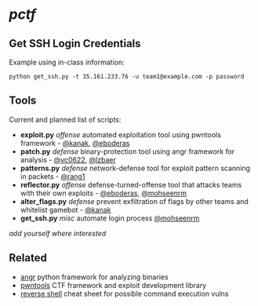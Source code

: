 # _pctf_

## Get SSH Login Credentials
Example using in-class information:
```shell
python get_ssh.py -t 35.161.233.76 -u team1@example.com -p password
```

## Tools
Current and planned list of scripts:
+ **exploit.py** _offense_ automated exploitation tool using pwntools framework - [@kanak](https://cse545spring17.slack.com/team/kanak), [@eboderas](https://cse545spring17.slack.com/team/eboderas)
+ **patch.py** _defense_ binary-protection tool using angr framework for analysis - [@vc0622](https://cse545spring17.slack.com/team/vc0622), [@lzbaer](https://cse545spring17.slack.com/team/lzbaer)
+ **patterns.py** _defense_ network-defense tool for exploit pattern scanning in packets - [@rang1](https://cse545spring17.slack.com/team/rang1)
+ **reflector.py** _offense_ defense-turned-offense tool that attacks teams with their own exploits - [@eboderas](https://cse545spring17.slack.com/team/eboderas), [@mohseenrm](https://cse545spring17.slack.com/team/mohseen)
+ **alter_flags.py** _defense_ prevent exfiltration of flags by other teams and whitelist gamebot - [@kanak](https://cse545spring17.slack.com/team/kanak)
+ **get_ssh.py** _misc_ automate login process [@mohseenrm](https://cse545spring17.slack.com/team/mohseen)

_add yourself where interested_

## Related
+ [angr](http://angr.io/) python framework for analyzing binaries
+ [pwntools](https://github.com/Gallopsled/pwntools#readme) CTF framework and exploit development library
+ [reverse shell](http://pentestmonkey.net/cheat-sheet/shells/reverse-shell-cheat-sheet) cheat sheet for possible command execution vulns
